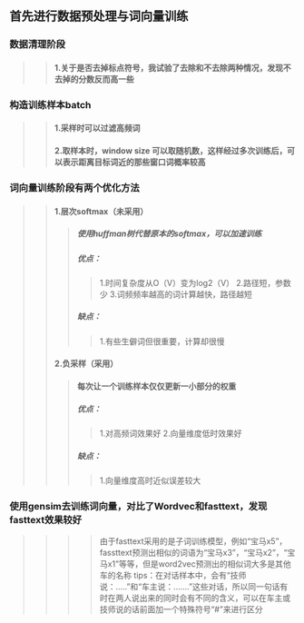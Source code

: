 ## 首先进行数据预处理与词向量训练
### 数据清理阶段
>>#### 1.关于是否去掉标点符号，我试验了去除和不去除两种情况，发现不去掉的分数反而高一些
### 构造训练样本batch
>>#### 1.采样时可以过滤高频词
>>#### 2.取样本时，window size 可以取随机数，这样经过多次训练后，可以表示距离目标词近的那些窗口词概率较高
### 词向量训练阶段有两个优化方法
>>#### 1.层次softmax（未采用）
>>> ##### 使用huffman树代替原本的softmax，可以加速训练
>>> ##### 优点：
>>>> 1.时间复杂度从O（V）变为log2（V）
>>>> 2.路径短，参数少
>>>> 3.词频频率越高的词计算越快，路径越短
>>> ##### 缺点：
>>>> 1.有些生僻词但很重要，计算却很慢
>>#### 2.负采样（采用）
>>> #### 每次让一个训练样本仅仅更新一小部分的权重
>>> ##### 优点：
>>>> 1.对高频词效果好
>>>> 2.向量维度低时效果好
>>> ##### 缺点：
>>>> 1.向量维度高时近似误差较大
### 使用gensim去训练词向量，对比了Wordvec和fasttext，发现fasttext效果较好
>>>> 由于fasttext采用的是子词训练模型，例如“宝马x5”，fassttext预测出相似的词语为“宝马x3”，“宝马x2”，“宝马x1”等等，但是word2vec预测出的相似词大多是其他车的名称
>>>> tips：在对话样本中，会有“技师说：.....”和“车主说：.......”这些对话，所以同一句话有时在两人说出来的同时会有不同的含义，可以在车主或技师说的话前面加一个特殊符号“#”来进行区分

